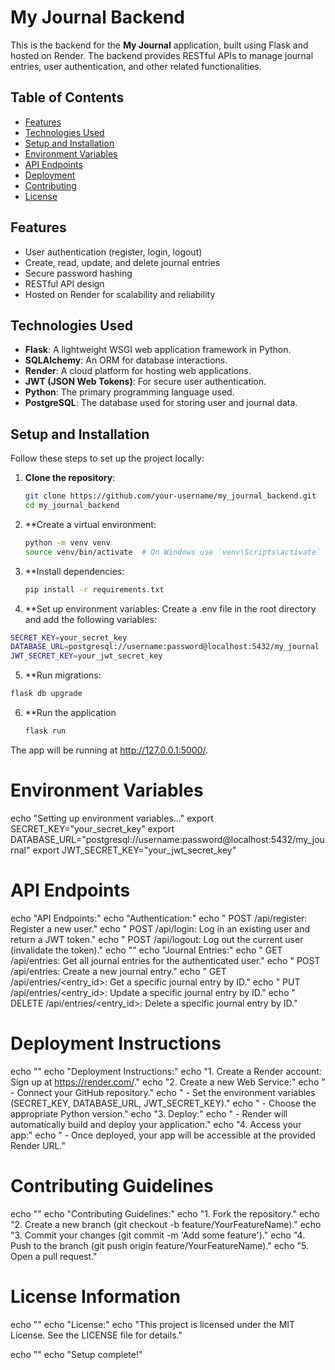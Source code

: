 # My Journal Backend

This is the backend for the **My Journal** application, built using Flask and hosted on Render. The backend provides RESTful APIs to manage journal entries, user authentication, and other related functionalities.

## Table of Contents

- [Features](#features)
- [Technologies Used](#technologies-used)
- [Setup and Installation](#setup-and-installation)
- [Environment Variables](#environment-variables)
- [API Endpoints](#api-endpoints)
- [Deployment](#deployment)
- [Contributing](#contributing)
- [License](#license)

## Features

- User authentication (register, login, logout)
- Create, read, update, and delete journal entries
- Secure password hashing
- RESTful API design
- Hosted on Render for scalability and reliability

## Technologies Used

- **Flask**: A lightweight WSGI web application framework in Python.
- **SQLAlchemy**: An ORM for database interactions.
- **Render**: A cloud platform for hosting web applications.
- **JWT (JSON Web Tokens)**: For secure user authentication.
- **Python**: The primary programming language used.
- **PostgreSQL**: The database used for storing user and journal data.

## Setup and Installation

Follow these steps to set up the project locally:

1. **Clone the repository**:
   ```bash
   git clone https://github.com/your-username/my_journal_backend.git
   cd my_journal_backend
   ```
2. **Create a virtual environment:
   ```bash
   python -m venv venv
   source venv/bin/activate  # On Windows use `venv\Scripts\activate`
   ```
3. **Install dependencies:
   ```bash
   pip install -r requirements.txt
   ```

4. **Set up environment variables:
Create a .env file in the root directory and add the following variables:
  ```bash
  SECRET_KEY=your_secret_key
  DATABASE_URL=postgresql://username:password@localhost:5432/my_journal
  JWT_SECRET_KEY=your_jwt_secret_key
  ```
5. **Run migrations:
  ```bash
  flask db upgrade
  ```
6. **Run the application
   ```bash
   flask run
   ```
The app will be running at http://127.0.0.1:5000/.

# Environment Variables
echo "Setting up environment variables..."
export SECRET_KEY="your_secret_key"
export DATABASE_URL="postgresql://username:password@localhost:5432/my_journal"
export JWT_SECRET_KEY="your_jwt_secret_key"

# API Endpoints
echo "API Endpoints:"
echo "Authentication:"
echo "  POST /api/register: Register a new user."
echo "  POST /api/login: Log in an existing user and return a JWT token."
echo "  POST /api/logout: Log out the current user (invalidate the token)."
echo ""
echo "Journal Entries:"
echo "  GET /api/entries: Get all journal entries for the authenticated user."
echo "  POST /api/entries: Create a new journal entry."
echo "  GET /api/entries/<entry_id>: Get a specific journal entry by ID."
echo "  PUT /api/entries/<entry_id>: Update a specific journal entry by ID."
echo "  DELETE /api/entries/<entry_id>: Delete a specific journal entry by ID."

# Deployment Instructions
echo ""
echo "Deployment Instructions:"
echo "1. Create a Render account: Sign up at https://render.com/."
echo "2. Create a new Web Service:"
echo "   - Connect your GitHub repository."
echo "   - Set the environment variables (SECRET_KEY, DATABASE_URL, JWT_SECRET_KEY)."
echo "   - Choose the appropriate Python version."
echo "3. Deploy:"
echo "   - Render will automatically build and deploy your application."
echo "4. Access your app:"
echo "   - Once deployed, your app will be accessible at the provided Render URL."

# Contributing Guidelines
echo ""
echo "Contributing Guidelines:"
echo "1. Fork the repository."
echo "2. Create a new branch (git checkout -b feature/YourFeatureName)."
echo "3. Commit your changes (git commit -m 'Add some feature')."
echo "4. Push to the branch (git push origin feature/YourFeatureName)."
echo "5. Open a pull request."

# License Information
echo ""
echo "License:"
echo "This project is licensed under the MIT License. See the LICENSE file for details."

echo ""
echo "Setup complete!"

   


   
